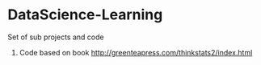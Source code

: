 # DataScience-Learning
Set of sub projects and code
1) Code based on book http://greenteapress.com/thinkstats2/index.html
